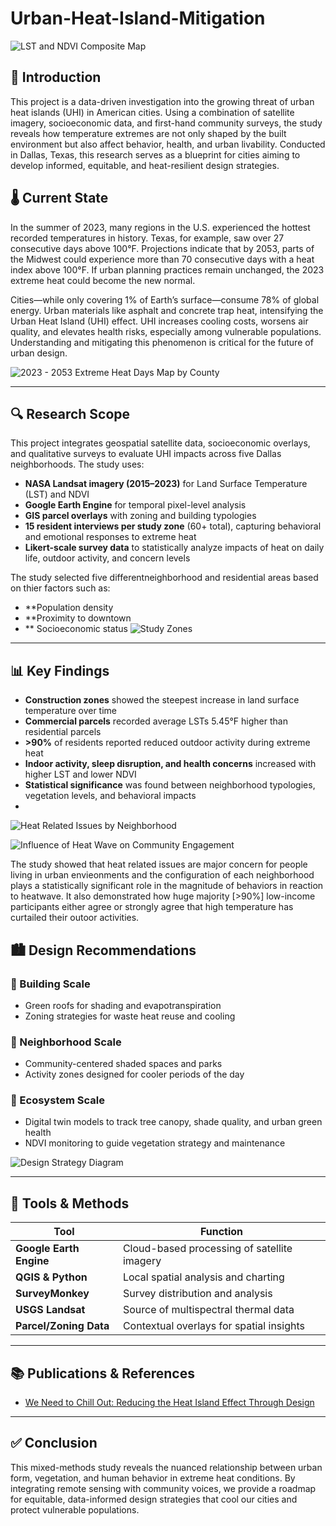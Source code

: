 # Urban-Heat-Island-Mitigation

![LST and NDVI Composite Map](https://github.com/user-attachments/assets/a3bd6db0-83f8-4054-b5f6-6206b2f5d671)

## 📘 Introduction
This project is a data-driven investigation into the growing threat of urban heat islands (UHI) in American cities. Using a combination of satellite imagery, socioeconomic data, and first-hand community surveys, the study reveals how temperature extremes are not only shaped by the built environment but also affect behavior, health, and urban livability. Conducted in Dallas, Texas, this research serves as a blueprint for cities aiming to develop informed, equitable, and heat-resilient design strategies.

## 🌡️ Current State
In the summer of 2023, many regions in the U.S. experienced the hottest recorded temperatures in history. Texas, for example, saw over 27 consecutive days above 100°F. Projections indicate that by 2053, parts of the Midwest could experience more than 70 consecutive days with a heat index above 100°F. If urban planning practices remain unchanged, the 2023 extreme heat could become the new normal.

Cities—while only covering 1% of Earth’s surface—consume 78% of global energy. Urban materials like asphalt and concrete trap heat, intensifying the Urban Heat Island (UHI) effect. UHI increases cooling costs, worsens air quality, and elevates health risks, especially among vulnerable populations. Understanding and mitigating this phenomenon is critical for the future of urban design.

![2023 - 2053 Extreme Heat Days Map by County](https://github.com/user-attachments/assets/b7c407a1-8917-4709-9c86-4f307df725fa)


---

## 🔍 Research Scope
This project integrates geospatial satellite data, socioeconomic overlays, and qualitative surveys to evaluate UHI impacts across five Dallas neighborhoods. The study uses:
- **NASA Landsat imagery (2015–2023)** for Land Surface Temperature (LST) and NDVI
- **Google Earth Engine** for temporal pixel-level analysis
- **GIS parcel overlays** with zoning and building typologies
- **15 resident interviews per study zone** (60+ total), capturing behavioral and emotional responses to extreme heat
- **Likert-scale survey data** to statistically analyze impacts of heat on daily life, outdoor activity, and concern levels

The study selected five differentneighborhood and residential areas based on thier factors such as:
- **Population density
- **Proximity to downtown
- ** Socioeconomic status
![Study Zones](https://github.com/user-attachments/assets/93b499ce-e4e9-4eb7-876c-9062df85a0ed)


---

## 📊 Key Findings
- **Construction zones** showed the steepest increase in land surface temperature over time
- **Commercial parcels** recorded average LSTs 5.45°F higher than residential parcels
- **>90%** of residents reported reduced outdoor activity during extreme heat
- **Indoor activity, sleep disruption, and health concerns** increased with higher LST and lower NDVI
- **Statistical significance** was found between neighborhood typologies, vegetation levels, and behavioral impacts
- 
![Heat Related Issues by Neighborhood](https://github.com/user-attachments/assets/d038fb21-013b-4964-86e1-656391ac0312)


![Influence of Heat Wave on Community Engagement](https://github.com/user-attachments/assets/1feb3981-422d-4a31-9009-cf71d01b4f6f)

The study showed that heat related issues are major concern for people living in urban envieonments and the configuration of each neighborhood plays a statistically significant role in the magnitude of behaviors in reaction to heatwave.
It also demonstrated how huge majority [>90%] low-income participants either agree or strongly agree that high temperature has curtailed their outoor activities.


## 🏙️ Design Recommendations

### 🏢 Building Scale
- Green roofs for shading and evapotranspiration
- Zoning strategies for waste heat reuse and cooling

### 🧩 Neighborhood Scale
- Community-centered shaded spaces and parks
- Activity zones designed for cooler periods of the day

### 🌱 Ecosystem Scale
- Digital twin models to track tree canopy, shade quality, and urban green health
- NDVI monitoring to guide vegetation strategy and maintenance

![Design Strategy Diagram](https://your-image-url.com/design-strategy-diagram.png)

---

## 🧰 Tools & Methods
| Tool | Function |
|------|----------|
| **Google Earth Engine** | Cloud-based processing of satellite imagery |
| **QGIS & Python**       | Local spatial analysis and charting |
| **SurveyMonkey**        | Survey distribution and analysis |
| **USGS Landsat**        | Source of multispectral thermal data |
| **Parcel/Zoning Data**  | Contextual overlays for spatial insights |

---

## 📚 Publications & References
- [We Need to Chill Out: Reducing the Heat Island Effect Through Design](https://www.corgan.com/news-insights/2024/we-need-to-chill-out-reducing-the-heat-island-effect-through-design)

---

## ✅ Conclusion
This mixed-methods study reveals the nuanced relationship between urban form, vegetation, and human behavior in extreme heat conditions. By integrating remote sensing with community voices, we provide a roadmap for equitable, data-informed design strategies that cool our cities and protect vulnerable populations.

